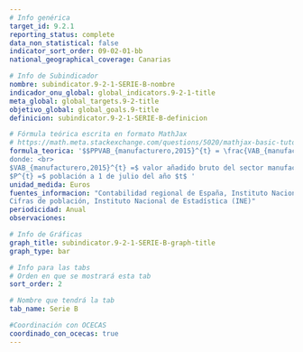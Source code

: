 ```yaml
---
# Info genérica
target_id: 9.2.1
reporting_status: complete
data_non_statistical: false
indicator_sort_order: 09-02-01-bb
national_geographical_coverage: Canarias

# Info de Subindicador
nombre: subindicator.9-2-1-SERIE-B-nombre
indicador_onu_global: global_indicators.9-2-1-title
meta_global: global_targets.9-2-title
objetivo_global: global_goals.9-title
definicion: subindicator.9-2-1-SERIE-B-definicion

# Fórmula teórica escrita en formato MathJax
# https://math.meta.stackexchange.com/questions/5020/mathjax-basic-tutorial-and-quick-reference
formula_teorica: '$$PPVAB_{manufacturero,2015}^{t} = \frac{VAB_{manufacturero,2015}^{t}}{P^{t}} $$ <br>
donde: <br>
$VAB_{manufacturero,2015}^{t} =$ valor añadido bruto del sector manufacturero en volumen encadenado con referencia 2015 en el año $t$ <br>
$P^{t} =$ población a 1 de julio del año $t$ '
unidad_medida: Euros
fuentes_informacion: "Contabilidad regional de España, Instituto Nacional de Estadística (INE) <br>
Cifras de población, Instituto Nacional de Estadística (INE)"
periodicidad: Anual
observaciones: 

# Info de Gráficas
graph_title: subindicator.9-2-1-SERIE-B-graph-title
graph_type: bar

# Info para las tabs
# Orden en que se mostrará esta tab
sort_order: 2

# Nombre que tendrá la tab
tab_name: Serie B

#Coordinación con OCECAS
coordinado_con_ocecas: true
---
```


